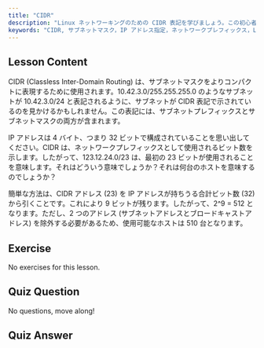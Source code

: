 ```yaml
---
title: "CIDR"
description: "Linux ネットワーキングのための CIDR 表記を学びましょう。この初心者向けのガイドで、サブネットマスク、IP アドレス指定、ホスト計算を理解しましょう。ネットワークスキルを向上させましょう！"
keywords: "CIDR, サブネットマスク，IP アドレス指定，ネットワークプレフィックス，Linux ネットワーキング，初心者，チュートリアル，ガイド"
---
```


## Lesson Content

CIDR (Classless Inter-Domain Routing) は、サブネットマスクをよりコンパクトに表現するために使用されます。10.42.3.0/255.255.255.0 のようなサブネットが 10.42.3.0/24 と表記されるように、サブネットが CIDR 表記で示されているのを見かけるかもしれません。この表記には、サブネットプレフィックスとサブネットマスクの両方が含まれます。

IP アドレスは 4 バイト、つまり 32 ビットで構成されていることを思い出してください。CIDR は、ネットワークプレフィックスとして使用されるビット数を示します。したがって、123.12.24.0/23 は、最初の 23 ビットが使用されることを意味します。それはどういう意味でしょうか？それは何台のホストを意味するのでしょうか？

簡単な方法は、CIDR アドレス (23) を IP アドレスが持ちうる合計ビット数 (32) から引くことです。これにより 9 ビットが残ります。したがって、2^9 = 512 となります。ただし、2 つのアドレス (サブネットアドレスとブロードキャストアドレス) を除外する必要があるため、使用可能なホストは 510 台となります。

## Exercise

No exercises for this lesson.

## Quiz Question

No questions, move along!

## Quiz Answer
